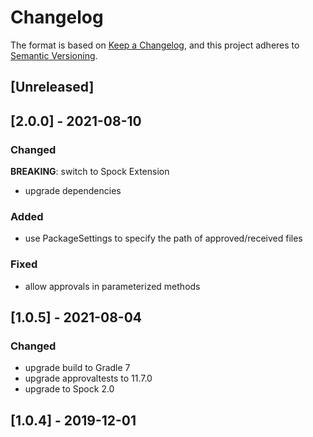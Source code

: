 # Changelog

The format is based on [Keep a Changelog](https://keepachangelog.com/en/1.0.0/), and this project adheres
to [Semantic Versioning](https://semver.org/spec/v2.0.0.html).

## [Unreleased]

## [2.0.0] - 2021-08-10

### Changed

**BREAKING**: switch to Spock Extension
- upgrade dependencies

### Added

- use PackageSettings to specify the path of approved/received files

### Fixed

- allow approvals in parameterized methods

## [1.0.5] - 2021-08-04

### Changed

- upgrade build to Gradle 7
- upgrade approvaltests to 11.7.0
- upgrade to Spock 2.0

## [1.0.4] - 2019-12-01